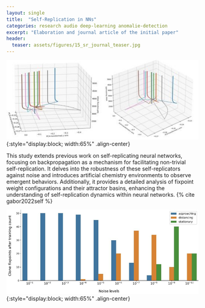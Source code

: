 ```yaml
---
layout: single
title:  "Self-Replication in NNs"
categories: research audio deep-learning anomalie-detection 
excerpt: "Elaboration and journal article of the initial paper"
header:
  teaser: assets/figures/15_sr_journal_teaser.jpg
---
```


![Children Evolution](\assets\figures\15_sr_journal_children.jpg){:style="display:block; width:65%" .align-center}

This study extends previous work on self-replicating neural networks, focusing on backpropagation as a mechanism for facilitating non-trivial self-replication. It delves into the robustness of these self-replicators against noise and introduces artificial chemistry environments to observe emergent behaviors. Additionally, it provides a detailed analysis of fixpoint weight configurations and their attractor basins, enhancing the understanding of self-replication dynamics within neural networks.
{% cite gabor2022self %}

![Noise Levels](\assets\figures\15_noise_levels.jpg){:style="display:block; width:65%" .align-center}
